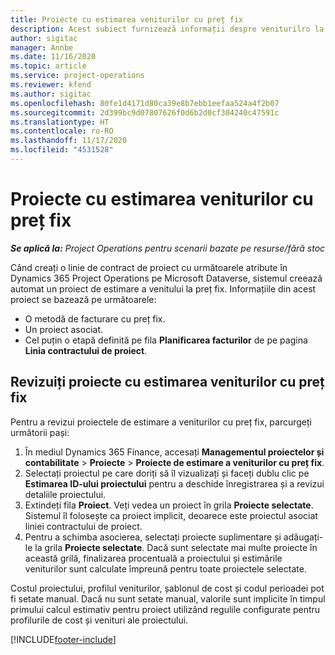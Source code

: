 ```yaml
---
title: Proiecte cu estimarea veniturilor cu preț fix
description: Acest subiect furnizează informații despre veniturilro la preț fix în proiecte.
author: sigitac
manager: Annbe
ms.date: 11/16/2020
ms.topic: article
ms.service: project-operations
ms.reviewer: kfend
ms.author: sigitac
ms.openlocfilehash: 80fe1d4171d80ca39e8b7ebb1eefaa524a4f2b07
ms.sourcegitcommit: 2d399bc9d07807626f0d6b2d0cf304240c47591c
ms.translationtype: HT
ms.contentlocale: ro-RO
ms.lasthandoff: 11/17/2020
ms.locfileid: "4531528"
---
```

# <a name="fixed-price-revenue-estimate-projects"></a>Proiecte cu estimarea veniturilor cu preț fix 

_**Se aplică la:** Project Operations pentru scenarii bazate pe resurse/fără stoc_

Când creați o linie de contract de proiect cu următoarele atribute în Dynamics 365 Project Operations pe Microsoft Dataverse, sistemul creează automat un proiect de estimare a venitului la preț fix. Informațiile din acest proiect se bazează pe următoarele:

  - O metodă de facturare cu preț fix.
  - Un proiect asociat.
  - Cel puțin o etapă definită pe fila **Planificarea facturilor** de pe pagina **Linia contractului de proiect**.

## <a name="review-fixed-price-revenue-estimates-projects"></a>Revizuiți proiecte cu estimarea veniturilor cu preț fix
Pentru a revizui proiectele de estimare a veniturilor cu preț fix, parcurgeți următorii pași:

1. În mediul Dynamics 365 Finance, accesați **Managementul proiectelor și contabilitate** > **Proiecte** > **Proiecte de estimare a veniturilor cu preț fix**.
2. Selectați proiectul pe care doriți să îl vizualizați și faceți dublu clic pe **Estimarea ID-ului proiectului** pentru a deschide înregistrarea și a revizui detaliile proiectului.
3. Extindeți fila **Proiect**. Veți vedea un proiect în grila **Proiecte selectate**. Sistemul îl folosește ca proiect implicit, deoarece este proiectul asociat liniei contractului de proiect. 
4. Pentru a schimba asocierea, selectați proiecte suplimentare și adăugați-le la grila **Proiecte selectate**. Dacă sunt selectate mai multe proiecte în această grilă, finalizarea procentuală a proiectului și estimările veniturilor sunt calculate împreună pentru toate proiectele selectate.

  Costul proiectului, profilul veniturilor, șablonul de cost și codul perioadei pot fi setate manual. Dacă nu sunt setate manual, valorile sunt implicite în timpul primului calcul estimativ pentru proiect utilizând regulile configurate pentru profilurile de cost și venituri ale proiectului.



[!INCLUDE[footer-include](../includes/footer-banner.md)]